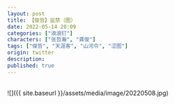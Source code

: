 ```yaml
---
layout: post
title: 【俊哲】监禁（图）
date: 2022-05-14 20:09
categories: ["浪浪钉"]
characters: ["张哲瀚", "龚俊"]
tags: ["俊哲", "天涯客", "山河令", "涩图"]
origin: twitter
description: 
published: true
---
```


<br>
![]({{ site.baseurl }}/assets/media/image/20220508.jpg)
<br><br>
